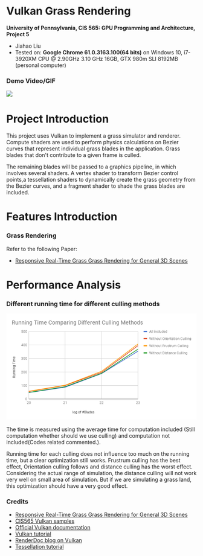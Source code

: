 Vulkan Grass Rendering
======================

**University of Pennsylvania, CIS 565: GPU Programming and Architecture, Project 5**

* Jiahao Liu
* Tested on: **Google Chrome 61.0.3163.100(64 bits)** on
  Windows 10, i7-3920XM CPU @ 2.90GHz 3.10 GHz 16GB, GTX 980m SLI 8192MB (personal computer)

### Demo Video/GIF

![](img/1.gif)

Project Introduction
======================

This project uses Vulkan to implement a grass simulator and renderer. Compute shaders are used 
to perform physics calculations on Bezier curves that represent individual grass blades in the application. 
Grass blades that don't contribute to a given frame is culled.

The remaining blades will be passed to a graphics pipeline, in which involves several shaders.
A vertex shader to transform Bezier control points,a tessellation shaders to dynamically create
the grass geometry from the Bezier curves, and a fragment shader to shade the grass blades are included.

Features Introduction
======================

### Grass Rendering

Refer to the following Paper:

* [Responsive Real-Time Grass Grass Rendering for General 3D Scenes](https://www.cg.tuwien.ac.at/research/publications/2017/JAHRMANN-2017-RRTG/JAHRMANN-2017-RRTG-draft.pdf)
	
Performance Analysis
======================

###	Different running time for different culling methods

![](img/chart1.png)

The time is measured using the average time for computation included (Still computation whether should we use culling) and computation not included(Codes related commented.).

Running time for each culling does not influence too much on the running time, but a clear optimization still works. Frustrum culling has the best effect,
Orientation culling follows and distance culling has the worst effect. Considering the actual range of simulation, the distance culling will not work very well on
small area of simulation. But if we are simulating a grass land, this optimization should have a very good effect.

### Credits

* [Responsive Real-Time Grass Grass Rendering for General 3D Scenes](https://www.cg.tuwien.ac.at/research/publications/2017/JAHRMANN-2017-RRTG/JAHRMANN-2017-RRTG-draft.pdf)
* [CIS565 Vulkan samples](https://github.com/CIS565-Fall-2017/Vulkan-Samples)
* [Official Vulkan documentation](https://www.khronos.org/registry/vulkan/)
* [Vulkan tutorial](https://vulkan-tutorial.com/)
* [RenderDoc blog on Vulkan](https://renderdoc.org/vulkan-in-30-minutes.html)
* [Tessellation tutorial](http://in2gpu.com/2014/07/12/tessellation-tutorial-opengl-4-3/)
